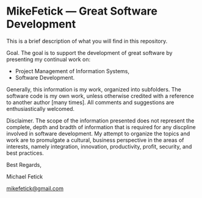 # MikeFetick — Great Software Development
This is a brief description of what you will find in this repository. 

Goal. The goal is to support the development of great software by presenting my continual work on:
 - Project Management of Information Systems,
 - Software Development.

Generally, this information is my work, organized into subfolders. The software code is my own work, unless otherwise credited with a reference to another author [many times]. All comments and suggestions are enthusiastically welcomed.

Disclaimer. The scope of the information presented does not represent the complete, depth and bradth of information that is required for any discpline involved in software development. My attempt to organize the topics and work are to promulgate a cultural, business perspective in the areas of interests, namely integration, innovation, productivity, profit, security, and best practices.

Best Regards,

Michael Fetick

mikefetick@gmail.com
